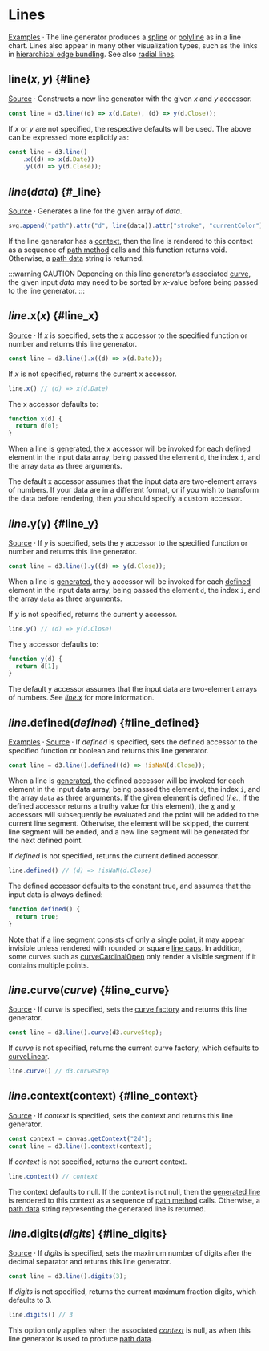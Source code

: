 # Lines

<!-- https://observablehq.com/@d3/line-chart -->

[Examples](https://observablehq.com/@d3/line-chart/2?intent=fork) · The line generator produces a [spline](https://en.wikipedia.org/wiki/Spline_(mathematics)) or [polyline](https://en.wikipedia.org/wiki/Polygonal_chain) as in a line chart. Lines also appear in many other visualization types, such as the links in [hierarchical edge bundling](https://observablehq.com/@d3/hierarchical-edge-bundling). See also [radial lines](./radial-line.md).

## line(*x*, *y*) {#line}

[Source](https://github.com/d3/d3-shape/blob/main/src/line.js) · Constructs a new line generator with the given *x* and *y* accessor.

```js
const line = d3.line((d) => x(d.Date), (d) => y(d.Close));
```

If *x* or *y* are not specified, the respective defaults will be used. The above can be expressed more explicitly as:

```js
const line = d3.line()
    .x((d) => x(d.Date))
    .y((d) => y(d.Close));
```

## *line*(*data*) {#_line}

[Source](https://github.com/d3/d3-shape/blob/main/src/line.js) · Generates a line for the given array of *data*.

```js
svg.append("path").attr("d", line(data)).attr("stroke", "currentColor");
```

If the line generator has a [context](#line_context), then the line is rendered to this context as a sequence of [path method](http://www.w3.org/TR/2dcontext/#canvaspathmethods) calls and this function returns void. Otherwise, a [path data](http://www.w3.org/TR/SVG/paths.html#PathData) string is returned.

:::warning CAUTION
Depending on this line generator’s associated [curve](#line_curve), the given input *data* may need to be sorted by *x*-value before being passed to the line generator.
:::

## *line*.x(*x*) {#line_x}

[Source](https://github.com/d3/d3-shape/blob/main/src/line.js) · If *x* is specified, sets the x accessor to the specified function or number and returns this line generator.

```js
const line = d3.line().x((d) => x(d.Date));
```

If *x* is not specified, returns the current x accessor.

```js
line.x() // (d) => x(d.Date)
```

The x accessor defaults to:

```js
function x(d) {
  return d[0];
}
```

When a line is [generated](#_line), the x accessor will be invoked for each [defined](#line_defined) element in the input data array, being passed the element `d`, the index `i`, and the array `data` as three arguments.

The default x accessor assumes that the input data are two-element arrays of numbers. If your data are in a different format, or if you wish to transform the data before rendering, then you should specify a custom accessor.

## *line*.y(y) {#line_y}

[Source](https://github.com/d3/d3-shape/blob/main/src/line.js) · If *y* is specified, sets the y accessor to the specified function or number and returns this line generator.

```js
const line = d3.line().y((d) => y(d.Close));
```

When a line is [generated](#_line), the y accessor will be invoked for each [defined](#line_defined) element in the input data array, being passed the element `d`, the index `i`, and the array `data` as three arguments.

If *y* is not specified, returns the current y accessor.

```js
line.y() // (d) => y(d.Close)
```

The y accessor defaults to:

```js
function y(d) {
  return d[1];
}
```

The default y accessor assumes that the input data are two-element arrays of numbers. See [*line*.x](#line_x) for more information.

## *line*.defined(*defined*) {#line_defined}

[Examples](https://observablehq.com/@d3/line-chart-missing-data/2?intent=fork) · [Source](https://github.com/d3/d3-shape/blob/main/src/line.js) · If *defined* is specified, sets the defined accessor to the specified function or boolean and returns this line generator.

```js
const line = d3.line().defined((d) => !isNaN(d.Close));
```

When a line is [generated](#_line), the defined accessor will be invoked for each element in the input data array, being passed the element `d`, the index `i`, and the array `data` as three arguments. If the given element is defined (*i.e.*, if the defined accessor returns a truthy value for this element), the [x](#line_x) and [y](#line_y) accessors will subsequently be evaluated and the point will be added to the current line segment. Otherwise, the element will be skipped, the current line segment will be ended, and a new line segment will be generated for the next defined point.

If *defined* is not specified, returns the current defined accessor.

```js
line.defined() // (d) => !isNaN(d.Close)
```

The defined accessor defaults to the constant true, and assumes that the input data is always defined:

```js
function defined() {
  return true;
}
```

Note that if a line segment consists of only a single point, it may appear invisible unless rendered with rounded or square [line caps](https://developer.mozilla.org/en-US/docs/Web/SVG/Attribute/stroke-linecap). In addition, some curves such as [curveCardinalOpen](./curve.md#curveCardinalOpen) only render a visible segment if it contains multiple points.

## *line*.curve(*curve*) {#line_curve}

[Source](https://github.com/d3/d3-shape/blob/main/src/line.js) · If *curve* is specified, sets the [curve factory](#curves) and returns this line generator.

```js
const line = d3.line().curve(d3.curveStep);
```

If *curve* is not specified, returns the current curve factory, which defaults to [curveLinear](#curveLinear).

```js
line.curve() // d3.curveStep
```

## *line*.context(context) {#line_context}

[Source](https://github.com/d3/d3-shape/blob/main/src/line.js) · If *context* is specified, sets the context and returns this line generator.

```js
const context = canvas.getContext("2d");
const line = d3.line().context(context);
```

If *context* is not specified, returns the current context.

```js
line.context() // context
```

The context defaults to null. If the context is not null, then the [generated line](#_line) is rendered to this context as a sequence of [path method](http://www.w3.org/TR/2dcontext/#canvaspathmethods) calls. Otherwise, a [path data](http://www.w3.org/TR/SVG/paths.html#PathData) string representing the generated line is returned.

## *line*.digits(*digits*) {#line_digits}

[Source](https://github.com/d3/d3-shape/blob/main/src/line.js) · If *digits* is specified, sets the maximum number of digits after the decimal separator and returns this line generator.

```js
const line = d3.line().digits(3);
```

If *digits* is not specified, returns the current maximum fraction digits, which defaults to 3.

```js
line.digits() // 3
```

This option only applies when the associated [*context*](#line_context) is null, as when this line generator is used to produce [path data](http://www.w3.org/TR/SVG/paths.html#PathData).
